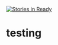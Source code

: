 [![Stories in Ready](https://badge.waffle.io/meganespeland/testing.png?label=ready&title=Ready)](https://waffle.io/meganespeland/testing)
# testing